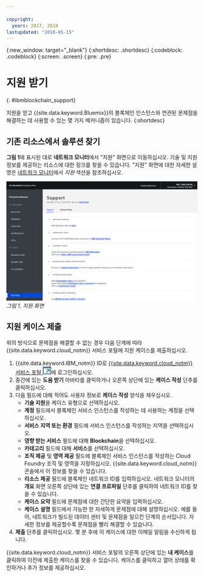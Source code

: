 ```yaml
---

copyright:
  years: 2017, 2018
lastupdated: "2018-05-15"
---
```


{:new_window: target="_blank"}
{:shortdesc: .shortdesc}
{:codeblock: .codeblock}
{:screen: .screen}
{:pre: .pre}


# 지원 받기
{: #ibmblockchain_support}


지원을 얻고 {{site.data.keyword.Bluemix}}의 블록체인 인스턴스와 연관된 문제점을 해결하는 데 사용할 수 있는 몇 가지 메커니즘이 있습니다.
{:shortdesc}


## 기존 리소스에서 솔루션 찾기

**그림 1**에 표시된 대로 **네트워크 모니터**에서 "지원" 화면으로 이동하십시오.  기술 및 지원 정보를 제공하는 리소스에 대한 링크를 찾을 수 있습니다.  "지원" 화면에 대한 자세한 설명은 [네트워크 모니터](v10_dashboard.html)에서 *지원* 섹션을 참조하십시오.

![지원 화면](images/support.png "지원 화면")
*그림 1. 지원 화면*


## 지원 케이스 제출

위의 방식으로 문제점을 해결할 수 없는 경우 다음 단계에 따라 {{site.data.keyword.cloud_notm}} 서비스 포털에 지원 케이스를 제출하십시오.

1. {{site.data.keyword.IBM_notm}} ID로 [{{site.data.keyword.cloud_notm}} 서비스 포털 ![외부 링크 아이콘](images/external_link.svg "외부 링크 아이콘")](https://ibm.biz/ibmcloudsupport)에 로그인하십시오.
2. 중간에 있는 **도움 받기** 아바타를 클릭하거나 오른쪽 상단에 있는 **케이스 작성** 단추를 클릭하십시오.
3. 다음 필드에 대해 적어도 사용자 정보로 **케이스 작성** 양식을 채우십시오.  
    - **기술 지원**을 케이스 유형으로 선택하십시오.
    - **계정** 필드에서 블록체인 서비스 인스턴스를 작성하는 데 사용하는 계정을 선택하십시오.
    - **서비스 지역 또는 환경** 필드에 서비스 인스턴스를 작성하는 지역을 선택하십시오.
    - **영향 받는 서비스** 필드에 대해 **Blockchain**을 선택하십시오.
    - **카테고리** 필드에 대해 **서비스**를 선택하십시오.
    - **조직 제공** 및 **영역 제공** 필드에 블록체인 서비스 인스턴스를 작성하는 Cloud Foundry 조직 및 영역을 지정하십시오.  {{site.data.keyword.cloud_notm}} 콘솔에서 이 정보를 찾을 수 있습니다.
    - **리소스 제공** 필드에 블록체인 네트워크 ID를 입력하십시오. 네트워크 모니터의 **개요** 화면 오른쪽 상단에 있는 **연결 프로파일** 단추를 클릭하여 네트워크 ID를 찾을 수 있습니다.
    - **케이스 요약** 필드에 문제점에 대한 간단한 요약을 입력하십시오.
    - **케이스 설명** 필드에서 가능한 한 자세하게 문제점에 대해 설명하십시오.  예를 들어, 네트워크가 빌드된 데이터 센터 및 문제점을 일으킨 단계의 순서입니다.  자세한 정보를 제공할수록 문제점을 빨리 해결할 수 있습니다.
4. **제출** 단추를 클릭하십시오.  몇 분 후에 이 케이스에 대한 이메일 알림을 수신하게 됩니다.


{{site.data.keyword.cloud_notm}} 서비스 포털의 오른쪽 상단에 있는 **내 케이스**를 클릭하여 이전에 제출한 케이스를 찾을 수 있습니다.  케이스를 클릭하고 열어 상태를 확인하거나 추가 정보를 제공하십시오.
